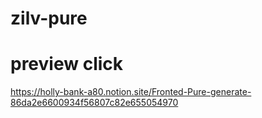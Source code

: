 # zilv-pure
# preview click
https://holly-bank-a80.notion.site/Fronted-Pure-generate-86da2e6600934f56807c82e655054970

